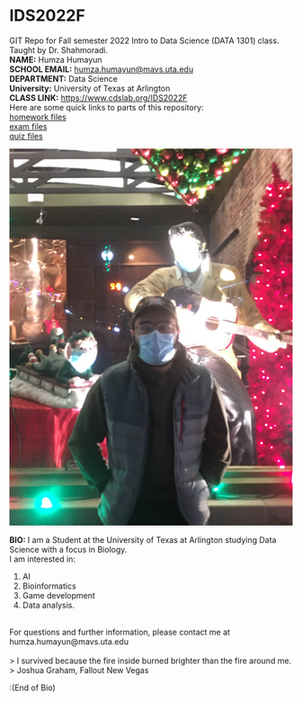 # IDS2022F
GIT Repo for Fall semester 2022 Intro to Data Science (DATA 1301) class. Taught by Dr. Shahmoradi. <br />
**NAME:** Humza Humayun <br />
**SCHOOL EMAIL:** humza.humayun@mavs.uta.edu<br />
**DEPARTMENT:** Data Science<br />
**University:** University of Texas at Arlington<br />
**CLASS LINK:** https://www.cdslab.org/IDS2022F <br />
Here are some quick links to parts of this repository:<br />
[homework files](hw)<br />
[exam files](exam)<br />
[quiz files](quiz)<br />

![my photo](IMG_9438.JPG)<br />


**BIO:** I am a Student at the University of Texas at Arlington studying Data Science with a focus in Biology. <br />
I am interested in:
1. AI
2. Bioinformatics
3. Game development
4. Data analysis. 

<br />
For questions and further information, please contact me at humza.humayun@mavs.uta.edu<br />
<br />
> I survived because the fire inside burned brighter than the fire around me. <br />
> Joshua Graham, Fallout New Vegas

:(End of Bio)
